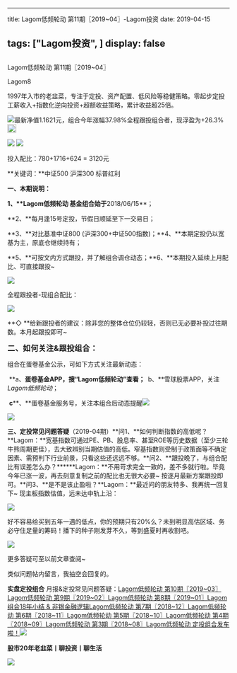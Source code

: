 
---
title:   Lagom低频轮动 第11期〖2019~04〗-Lagom投资
date: 2019-04-15

tags: ["Lagom投资", ]
display: false
---


## 



Lagom低频轮动 第11期〖2019~04〗




Lagom8




1997年入市的老韭菜，专注于定投、资产配置、低风险等稳健策略。零起步定投工薪收入+指数化逆向投资+超额收益策略，累计收益超25倍。


<img src="https://mmbiz.qpic.cn/mmbiz_png/ZB4WjgjLjJW3KtDibicU3BB1HNQ9lDS2M5oGRnchkNPRzYsc0Ua6CIu7rZH3vAficcBEPYHU9ZTPqkic1sicT8CaxQQ/640?wx_fmt=png" data-type="png" class="" data-ratio="0.05776173285198556" data-w="554"/>最新净值1.1621元，组合今年涨幅37.98%全程跟投组合者，现浮盈为+26.3%<img src="https://res.wx.qq.com/mpres/htmledition/images/icon/common/emotion_panel/smiley/smiley_0.png" data-ratio="1" data-w="20" style="color: rgb(136, 136, 136);font-size: 15px;letter-spacing: 0.544px;white-space: normal;display: inline-block;width: 20px;vertical-align: text-bottom;"/>

<img class="rich_pages" data-copyright="0" data-ratio="0.40858505564387915" data-s="300,640" src="https://mmbiz.qpic.cn/mmbiz_png/ZB4WjgjLjJWzntGewFgenGQBvZAcew6msvHfviaIA6Yne4w3p8GcawrkuibZYpMTBVGtOT9daTN9cd0qbvawV4Wg/640?wx_fmt=png" data-type="png" data-w="629" style=""/>

<img class="rich_pages" data-copyright="0" data-ratio="0.4703125" data-s="300,640" src="https://mmbiz.qpic.cn/mmbiz_png/ZB4WjgjLjJXqqdCREurnv8fa5C2B8e3yTLoUTg6BwUzSOIedGNUpYaOwLjvcibETPnWUdaPucQLWt5YFs9zJXtw/640?wx_fmt=png" data-type="png" data-w="640" style=""/>

投入配比：780+1716+624 = 3120元

**关键词：**中证500&nbsp;沪深300&nbsp;标普红利



**一、本期说明：**

**1、****Lagom低频轮动**&nbsp;基金组合始于**2018/06/15**；

**2、**每月逢15号定投，节假日顺延至下一交易日；

**3、**对比基准中证800&nbsp;(沪深300+中证500指数)；**4、**本期定投仍以宽基为主，原底仓继续持有；

**5、**可按文内方式跟投，并了解组合调仓动态；**6、**本期投入延续上月配比、可直接跟投~

<img class="rich_pages" data-copyright="0" data-ratio="0.5984375" data-s="300,640" src="https://mmbiz.qpic.cn/mmbiz_png/ZB4WjgjLjJXqqdCREurnv8fa5C2B8e3ytgFrwsUSXzOX8p6MTTnSI75MSTKR5yQviajOLdoUKRiaa4kmiaNrPU3Tg/640?wx_fmt=png" data-type="png" data-w="640" style=""/>

全程跟投者-现组合配比：

<img class="rich_pages" data-copyright="0" data-ratio="0.5080831408775982" data-s="300,640" src="https://mmbiz.qpic.cn/mmbiz_png/ZB4WjgjLjJXqqdCREurnv8fa5C2B8e3yrg9xCiclrQ7XN3Lkv6kqzev2gNxpD7avuXVr0fcWJlKaG57a0BpdfrQ/640?wx_fmt=png" data-type="png" data-w="433" style=""/>

**◇&nbsp;**给新跟投者的建议：除非您的整体仓位仍较轻，否则已无必要补投过往期数。本月起跟投即可~

**<strong style="max-width: 100%;font-size: 17px;letter-spacing: 0.544px;box-sizing: border-box !important;word-wrap: break-word !important;">二、如何关注&amp;跟投组合：**</strong>

组合在蛋卷基金公示，可如下方式关注最新动态：

&nbsp;**a、**蛋卷基金APP，搜“Lagom低频轮动”查看；&nbsp;**&nbsp;b、**雪球股票APP，关注$Lagom低频轮动$；

&nbsp;**c****、**蛋卷基金服务号，关注本组合后动态提醒<img class="rich_pages" data-copyright="0" data-ratio="0.42199108469539376" data-s="300,640" src="https://mmbiz.qpic.cn/mmbiz_png/ZB4WjgjLjJXqqdCREurnv8fa5C2B8e3yJ7Nib5icmTXNjgyhKbHReTDfE2Ht4NFYT3OhVBCnwkR6c6eDHNxd3G8A/640?wx_fmt=png" data-type="png" data-w="673" style="text-align: center;"/>

<img src="https://mmbiz.qpic.cn/mmbiz_png/ZB4WjgjLjJW3KtDibicU3BB1HNQ9lDS2M5oGRnchkNPRzYsc0Ua6CIu7rZH3vAficcBEPYHU9ZTPqkic1sicT8CaxQQ/640?wx_fmt=png" data-type="png" class="" data-ratio="0.05776173285198556" data-w="554"/>

**三、定投常见问题答疑**（2019-04期）**问1、**如何判断指数的高低呢？**Lagom：**宽基指数可通过PE、PB、股息率、甚至ROE等历史数据（至少三轮牛熊周期更佳），去大致辨别当期估值的高低。窄基指数则受制于政策面等不确定因素、需预判下行业前景，只看这些还远远不够。**问2、**跟投晚了，与组合配比有误差怎么办？******Lagom：**不用苛求完全一致的，差不多就行啦。毕竟今年已涨一波，再去刻意复制之前的配比也无很大必要~&nbsp;按逐月最新方案跟投即可。**问3、**是不是该止盈啦？**Lagom：**最近问的朋友特多、我再统一回复下~&nbsp;现主板指数估值，远未达中轨上沿：

<img class="rich_pages" data-copyright="0" data-ratio="0.2396551724137931" data-s="300,640" src="https://mmbiz.qpic.cn/mmbiz_png/ZB4WjgjLjJXqqdCREurnv8fa5C2B8e3yGeGQVGFUnw0SGRvmibe0u7u0WcOpQvnFibmpOQiazNO4Um7CZUhZ90fuA/640?wx_fmt=png" data-type="png" data-w="580" style=""/>

好不容易给买到五年一遇的低点，你的预期只有20%么？未到明显高估区域、务必守住足量的筹码！播下的种子刚发芽不久，等到盛夏时再收割吧。

<img class="rich_pages" data-copyright="0" data-ratio="1" src="https://mmbiz.qpic.cn/mmbiz_gif/ZB4WjgjLjJWzntGewFgenGQBvZAcew6mFHIxzFiaPTAoYjh33ibuLr0fCn0aT5ME9iad207lsCSeeiaibmGofJzZCkA/640?wx_fmt=gif" data-type="gif" data-w="300" style=""/>

更多答疑可至以前文章查阅~

类似问题帖内留言，我抽空会回复的。

**实盘定投组合**&nbsp;月报&amp;定投常见问题答疑：[Lagom低频轮动 第10期〖2019~03〗](http://mp.weixin.qq.com/s?__biz=MzI3MDQ2NjY2Mw==&amp;mid=2247484154&amp;idx=1&amp;sn=63655bbca01e7d135e328f7062152002&amp;chksm=ead1e9f2dda660e4ae3850b8b7038f417d355fc0a053974c3781a8a5beb590f11ea096c8f01e&amp;scene=21#wechat_redirect)[](http://mp.weixin.qq.com/s?__biz=MzI3MDQ2NjY2Mw==&amp;mid=2247484105&amp;idx=1&amp;sn=063187a452162958a5b16d107195f692&amp;chksm=ead1e9c1dda660d70d0c9b5f626a761d71545a9f2efdc042e197914f8d7da9d85e2a64d236c7&amp;scene=21#wechat_redirect)[Lagom低频轮动 第9期〖2019~02〗](http://mp.weixin.qq.com/s?__biz=MzI3MDQ2NjY2Mw==&amp;mid=2247484105&amp;idx=1&amp;sn=063187a452162958a5b16d107195f692&amp;chksm=ead1e9c1dda660d70d0c9b5f626a761d71545a9f2efdc042e197914f8d7da9d85e2a64d236c7&amp;scene=21#wechat_redirect)[Lagom低频轮动 第8期〖2019~01〗](http://mp.weixin.qq.com/s?__biz=MzI3MDQ2NjY2Mw==&amp;mid=2247484036&amp;idx=1&amp;sn=3b8cb5927238dba77fe5a9d29fb62733&amp;chksm=ead1e98cdda6609a53e6d5df3ac734e25318b80ae2d5309ab19e2b01679e85e7b37e230b491f&amp;scene=21#wechat_redirect)[Lagom组合18年小结 &amp; 非银金融逻辑](http://mp.weixin.qq.com/s?__biz=MzI3MDQ2NjY2Mw==&amp;mid=2247484016&amp;idx=1&amp;sn=c81174b2bab75cfd5ecf75f85d339880&amp;chksm=ead1e978dda6606e3994dbe88e8952b4fefb5467e4f089142c6dbae9637845b564188b7a3319&amp;scene=21#wechat_redirect)[Lagom低频轮动 第7期〖2018~12〗](http://mp.weixin.qq.com/s?__biz=MzI3MDQ2NjY2Mw==&amp;mid=2247483979&amp;idx=1&amp;sn=3a9c7f541406219ac605acd1b9bb0bf5&amp;chksm=ead1e943dda66055210d838484c7a34c7873fc0c15be0e43acf9b4a77ad808b4e6e177c32f2d&amp;scene=21#wechat_redirect)[Lagom低频轮动 第6期〖2018~11〗](http://mp.weixin.qq.com/s?__biz=MzI3MDQ2NjY2Mw==&amp;mid=2247483933&amp;idx=1&amp;sn=f411e351e8000dd03689056d31cc3772&amp;chksm=ead1e915dda66003570a48425cfafc2a5e6961afc59ca3924247df50e2277e176332dd849afa&amp;scene=21#wechat_redirect)[Lagom低频轮动 第5期〖2018~10〗](http://mp.weixin.qq.com/s?__biz=MzI3MDQ2NjY2Mw==&amp;mid=2247483881&amp;idx=1&amp;sn=404a765bc4e0a600873043572dc46aa6&amp;chksm=ead1eae1dda663f7a19447fd9c6ebe0e4dc269d44ab2bd1455c32cc73e4b873bc6d844b367ea&amp;scene=21#wechat_redirect)[Lagom低频轮动 第4期〖2018~09〗](http://mp.weixin.qq.com/s?__biz=MzI3MDQ2NjY2Mw==&amp;mid=2247483854&amp;idx=1&amp;sn=bed3b569c0892b073cfe791f2cc2be86&amp;chksm=ead1eac6dda663d0cadd4c1d330a069e06ca75a87a469c6f7720dd49e292bf0007e8ddf26033&amp;scene=21#wechat_redirect)[Lagom低频轮动 第3期〖2018~08〗](http://mp.weixin.qq.com/s?__biz=MzI3MDQ2NjY2Mw==&amp;mid=2247483804&amp;idx=1&amp;sn=0be3d7dee7550963b1a8124d0877bc23&amp;chksm=ead1ea94dda66382c7b35997e48874f358f78bf61fa2d3f21588df9cd303f37ed09b11fef90b&amp;scene=21#wechat_redirect)[Lagom低频轮动&nbsp;定投组合发车啦！](http://mp.weixin.qq.com/s?__biz=MzI3MDQ2NjY2Mw==&amp;mid=2247483768&amp;idx=1&amp;sn=f881618316d4350d97b9493d2ce20f56&amp;chksm=ead1ea70dda663664d7a9c55da1379a6741f0417c680154227dd88a06a0536c525d9f076e838&amp;scene=21#wechat_redirect)<img src="https://mmbiz.qpic.cn/mmbiz_png/ZB4WjgjLjJW3KtDibicU3BB1HNQ9lDS2M5oGRnchkNPRzYsc0Ua6CIu7rZH3vAficcBEPYHU9ZTPqkic1sicT8CaxQQ/640?wx_fmt=png" data-type="png" class="" data-ratio="0.05776173285198556" data-w="554" style="white-space: normal;"/>

**股市20年老韭菜丨聊投资丨聊生活**

<img src="https://mmbiz.qpic.cn/mmbiz_png/ZB4WjgjLjJW3KtDibicU3BB1HNQ9lDS2M5AHEoeiaz0dQ4NfIRjBMuXvyJn8dXWm7ftklb0xqheiaMia0zbkyMJiaKzA/640?wx_fmt=png" data-type="png" class="" data-ratio="0.390625" data-w="640"/>









